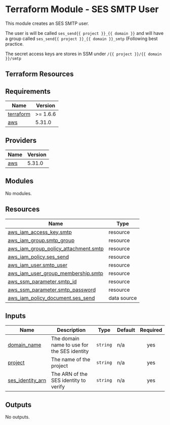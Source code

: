# Terraform Module - SES SMTP User

This module creates an SES SMTP user.

The user is will be called `ses_send{{ project }}_{{ domain }}` and will have a group called
`ses_send{{ project }}_{{ domain }}_smtp` (Following best practice.

The secret access keys are stores in SSM under `/{{ project }}/{{ domain }}/smtp`

## Terraform Resources

<!-- BEGINNING OF PRE-COMMIT-TERRAFORM DOCS HOOK -->
## Requirements

| Name | Version |
|------|---------|
| <a name="requirement_terraform"></a> [terraform](#requirement\_terraform) | >= 1.6.6 |
| <a name="requirement_aws"></a> [aws](#requirement\_aws) | 5.31.0 |

## Providers

| Name | Version |
|------|---------|
| <a name="provider_aws"></a> [aws](#provider\_aws) | 5.31.0 |

## Modules

No modules.

## Resources

| Name | Type |
|------|------|
| [aws_iam_access_key.smtp](https://registry.terraform.io/providers/hashicorp/aws/5.31.0/docs/resources/iam_access_key) | resource |
| [aws_iam_group.smtp_group](https://registry.terraform.io/providers/hashicorp/aws/5.31.0/docs/resources/iam_group) | resource |
| [aws_iam_group_policy_attachment.smtp](https://registry.terraform.io/providers/hashicorp/aws/5.31.0/docs/resources/iam_group_policy_attachment) | resource |
| [aws_iam_policy.ses_send](https://registry.terraform.io/providers/hashicorp/aws/5.31.0/docs/resources/iam_policy) | resource |
| [aws_iam_user.smtp_user](https://registry.terraform.io/providers/hashicorp/aws/5.31.0/docs/resources/iam_user) | resource |
| [aws_iam_user_group_membership.smtp](https://registry.terraform.io/providers/hashicorp/aws/5.31.0/docs/resources/iam_user_group_membership) | resource |
| [aws_ssm_parameter.smtp_id](https://registry.terraform.io/providers/hashicorp/aws/5.31.0/docs/resources/ssm_parameter) | resource |
| [aws_ssm_parameter.smtp_password](https://registry.terraform.io/providers/hashicorp/aws/5.31.0/docs/resources/ssm_parameter) | resource |
| [aws_iam_policy_document.ses_send](https://registry.terraform.io/providers/hashicorp/aws/5.31.0/docs/data-sources/iam_policy_document) | data source |

## Inputs

| Name | Description | Type | Default | Required |
|------|-------------|------|---------|:--------:|
| <a name="input_domain_name"></a> [domain\_name](#input\_domain\_name) | The domain name to use for the SES identity | `string` | n/a | yes |
| <a name="input_project"></a> [project](#input\_project) | The name of the project | `string` | n/a | yes |
| <a name="input_ses_identity_arn"></a> [ses\_identity\_arn](#input\_ses\_identity\_arn) | The ARN of the SES identity to verify | `string` | n/a | yes |

## Outputs

No outputs.
<!-- END OF PRE-COMMIT-TERRAFORM DOCS HOOK -->
